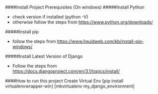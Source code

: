 ####Install Project Prerequisites (On windows)
#####Install Python
- check version if installed (python -V)
- otherwise follow the steps from https://www.python.org/downloads/

#####Install pip
- follow the steps from https://www.liquidweb.com/kb/install-pip-windows/

#####Install Latest Version of Django
- Follow the steps from https://docs.djangoproject.com/en/3.1/topics/install/

####How to run this project
Create Virtual Env 
[pip install virtualenvwrapper-win]
[mkvirtualenv my_django_environment]

